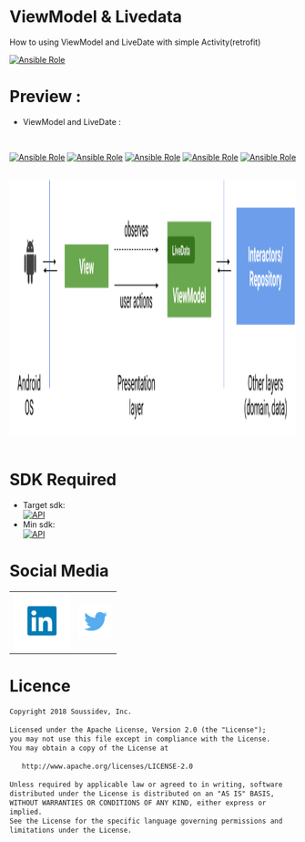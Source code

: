 # ViewModel & Livedata
How to using ViewModel and LiveDate with simple Activity(retrofit)
<br>

[![Ansible Role](https://img.shields.io/badge/Developer-Soussidev-yellow.svg)]()

# Preview :
* ViewModel and LiveDate :
<br>

[![Ansible Role](https://img.shields.io/badge/lib-Retrofit-green.svg)]()
[![Ansible Role](https://img.shields.io/badge/lib-ViewModel-green.svg)]()
[![Ansible Role](https://img.shields.io/badge/lib-LiveData-green.svg)]()
[![Ansible Role](https://img.shields.io/badge/lib-RXPref-blue.svg)]()
[![Ansible Role](https://img.shields.io/badge/lib-RXJAVA-rose.svg)]()

<br>
<img src="picture/viewmodel.png" height="450" width="820">&nbsp;
<br>

# SDK Required
+ Target sdk:<br>
[![API](https://img.shields.io/badge/API-23%2B-brightgreen.svg?style=flat)](https://android-arsenal.com/api?level=26)
+ Min sdk:<br>
[![API](https://img.shields.io/badge/API-19%2B-orange.svg?style=flat)](https://android-arsenal.com/api?level=21)

# Social Media
<table style="border:0px;">
   <tr>
      <td>
<a href="https://www.linkedin.com/in/soussimohamed/">
<img src="picture/linkedin.png" height="100" width="100" alt="Soussi Mohamed">
</a>
      </td>
      <td>
         <a href="https://twitter.com/soussimohamed7/">
<img src="picture/Twitter.png" height="60" width="60" alt="Soussi Mohamed">
</a>
     </td>
  </tr> 
</table>  

# Licence

```
Copyright 2018 Soussidev, Inc.

Licensed under the Apache License, Version 2.0 (the "License");
you may not use this file except in compliance with the License.
You may obtain a copy of the License at

   http://www.apache.org/licenses/LICENSE-2.0

Unless required by applicable law or agreed to in writing, software
distributed under the License is distributed on an "AS IS" BASIS,
WITHOUT WARRANTIES OR CONDITIONS OF ANY KIND, either express or implied.
See the License for the specific language governing permissions and
limitations under the License.
```
